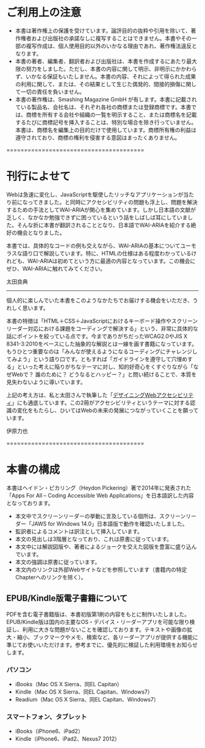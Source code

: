 <h1 class="titleNotice">ご利用上の注意</h1>

- 本書は著作権上の保護を受けています。論評目的の抜粋や引用を除いて、著作権者および出版社の承諾なしに複写することはできません。本書やその一部の複写作成は、個人使用目的以外のいかなる理由であれ、著作権法違反となります。
- 本書の著者、編集者、翻訳者および出版社は、本書を作成するにあたり最大限の努力をしました。ただし、本書の内容に関して明示、非明示にかかわらず、いかなる保証もいたしません。本書の内容、それによって得られた成果の利用に関して、または、その結果として生じた偶発的、間接的損傷に関して一切の責任を負いません。
- 本書の著作権は、Smashing Magazine GmbH が有します。本書に記載されている製品名、会社名は、それぞれ各社の商標または登録商標です。本書では、商標を所有する会社や組織の一覧を明示すること、または商標名を記載するたびに商標記号を挿入することは、特別な場合を除き行っていません。本書は、商標名を編集上の目的だけで使用しています。商標所有権の利益は遵守されており、商標の権利を侵害する意図はまったくありません。

=======================================

# 刊行によせて

Webは急速に変化し、JavaScriptを駆使したリッチなアプリケーションが当たり前になってきました。と同時にアクセシビリティの問題も浮上し、問題を解決するための手法としてWAI-ARIAが関心を集めています。しかし日本語の文献が乏しく、なかなか勉強できずに困っているという話をしばしば耳にしていました。そんな折に本書が翻訳されることとなり、日本語でWAI-ARIAを紹介する絶好の機会となりました。

本書では、具体的なコードの例も交えながら、WAI-ARIAの基本についてユーモラスな語り口で解説しています。特に、HTMLの仕様はある程度わかっているけれども、WAI-ARIAは初めてという方に最適の内容となっています。この機会にぜひ、WAI-ARIAに触れてみてください。

太田良典

---

個人的に楽しんでいた本書をこのようなかたちでお届けする機会をいただき、うれしく思います。

本書の特徴は「HTML＋CSS＋JavaScriptにおけるキーボード操作やスクリーンリーダー対応における課題をコーディングで解決する」という、非常に具体的な話にポイントを絞っている点です。今までありがちだったWCAG2.0やJIS X 8341-3:2010をベースにした抽象的な解説とは一線を画す書籍になっています。もうひとつ重要なのは「みんなが使えるようになるコーディングにチャレンジしてみよう」という語り口です。ともすれば「ガイドラインを遵守して穴埋めする」といった考えに陥りがちなテーマに対し、知的好奇心をくすぐりながら「なぜWebで？ 誰のために？ どうなるとハッピー？」と問い続けることで、本質を見失わないように導いています。

上記の考え方は、私と太田さんで執筆した「<a href="https://www.borndigital.co.jp/book/6111.html">デザイニングWebアクセシビリティ</a>」にも通底しています。この2冊がアクセシビリティというテーマに対する認識の変化をもたらし、ひいてはWebの未来の発展につながっていくことを願っています。

伊原力也

=======================================

# 本書の構成

本書はヘイドン・ピカリング（Heydon Pickering）著で2014年に発表された「Apps For All – Coding Accessible Web Applications」を日本語訳した内容となっております。

- 本文中でスクリーンリーダーの挙動に言及している個所は、スクリーンリーダー「JAWS for Windows 14.0」日本語版で動作を確認いたしました。
- 監訳者によるコメントは訳注として挿入しています。
- 本文の見出しは3階層となっており、これは原書に従っています。
- 本文中には解説図版や、著者によるジョークを交えた図版を豊富に盛り込んでいます。
- 本文の強調は原書に従っています。
- 本文内のリンクは外部Webサイトなどを参照しています（書籍内の特定Chapterへのリンクを除く）。

## EPUB/Kindle版電子書籍について

PDFを含む電子書籍版は、本書初版第1刷の内容をもとに制作いたしました。EPUB/Kindle版は国内の主要なOS・デバイス・リーダーアプリを可能な限り検証し、利用に大きな問題がないことを確認しております。テキストや画像の拡大・縮小、ブックマークやメモ、検索など、各リーダーアプリが提供する機能に準じてお使いいただけます。参考までに、優先的に検証した利用環境をお知らせします。

### パソコン

- iBooks（Mac OS X Sierra、同EL Capitan）
- Kindle（Mac OS X Sierra、同EL Capitan、Windows7）
- Readium（Mac OS X Sierra、同EL Capitan、Windows7）

### スマートフォン、タブレット

- iBooks（iPhone6、iPad2）
- Kindle（iPhone6、iPad2、Nexus7 2012）
